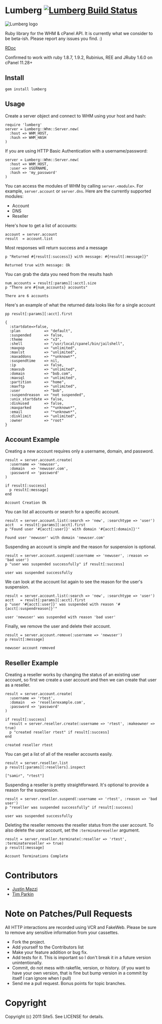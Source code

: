 Lumberg [![Lumberg Build Status][Build Icon]][Build Status]
===========================================================

![Lumberg logo](http://i.imgur.com/xC4Sw.jpg)

Ruby library for the WHM & cPanel API. It is currently what we consider to be
beta-ish. Please report any issues you find. :)

[RDoc](http://rdoc.info/github/site5/lumberg/master/frames)

Confirmed to work with ruby 1.8.7, 1.9.2, Rubinius, REE and JRuby 1.6.0 on
cPanel 11.28+

[Build Status]: http://travis-ci.org/site5/lumberg
[Build Icon]: https://secure.travis-ci.org/site5/lumberg.png?branch=master


Install
-------

    gem install lumberg


Usage
-----

Create a server object and connect to WHM using your host and hash:

    require 'lumberg'
    server = Lumberg::Whm::Server.new(
      :host => WHM_HOST,
      :hash => WHM_HASH
    )

If you are using HTTP Basic Authentication with a username/password:

    server = Lumberg::Whm::Server.new(
      :host => WHM_HOST,
      :user => USERNAME,
      :hash => 'my_password'
    )

You can access the modules of WHM by calling `server.<module>`. For example,
`server.account` or `server.dns`. Here are the currently supported modules:

* Account
* DNS
* Reseller

Here's how to get a list of accounts:

    account = server.account
    result  = account.list

Most responses will return success and a message

    p "Returned #{result[:success]} with message: #{result[:message]}"

    Returned true with message: Ok

You can grab the data you need from the results hash

    num_accounts = result[:params][:acct].size
    p "There are #{num_accounts} accounts"

    There are 6 accounts

Here's an example of what the returned data looks like for a single account

    pp result[:params][:acct].first

    {
      :startdate=>false,
      :plan           => "default",
      :suspended      => false,
      :theme          => "x3",
      :shell          => "/usr/local/cpanel/bin/jailshell",
      :maxpop         => "unlimited",
      :maxlst         => "unlimited",
      :maxaddons      => "*unknown*",
      :suspendtime    => nil,
      :ip             => false,
      :maxsub         => "unlimited",
      :domain         => "bob.com",
      :maxsql         => "unlimited",
      :partition      => "home",
      :maxftp         => "unlimited",
      :user           => "bob",
      :suspendreason  => "not suspended",
      :unix_startdate => false,
      :diskused       => false,
      :maxparked      => "*unknown*",
      :email          => "*unknown*",
      :disklimit      => "unlimited",
      :owner          => "root"
    }


Account Example
---------------

Creating a new account requires only a username, domain, and password.

    result = server.account.create(
      :username => 'newuser',
      :domain   => 'newuser.com',
      :password => 'password'
    )

    if result[:success]
      p result[:message]
    end

    Account Creation Ok

You can list all accounts or search for a specific account.

    result = server.account.list(:search => 'new', :searchtype => 'user')
    acct   = result[:params][:acct].first
    p "Found user '#{acct[:user]}' with domain '#{acct[:domain]}'"

    Found user 'newuser' with domain 'newuser.com'

Suspending an account is simple and the reason for suspension is optional.

    result = server.account.suspend(:username => 'newuser', :reason => 'bad user')
    p "user was suspended successfully" if result[:success]

    user was suspended successfully

We can look at the account list again to see the reason for the user's
suspension.

    result = server.account.list(:search => 'new', :searchtype => 'user')
    acct   = result[:params][:acct].first
    p "user '#{acct[:user]}' was suspended with reason '#{acct[:suspendreason]}'"

    user 'newuser' was suspended with reason 'bad user'

Finally, we remove the user and delete their account.

    result = server.account.remove(:username => 'newuser')
    p result[:message]

    newuser account removed


Reseller Example
----------------

Creating a reseller works by changing the status of an existing user account,
so first we create a user account and then we can create that user as a reseller.

    result = server.account.create(
      :username => 'rtest',
      :domain   => 'resellerexample.com',
      :password => 'password'
    )

    if result[:success]
      result = server.reseller.create(:username => 'rtest', :makeowner => true)
      p "created reseller rtest" if result[:success]
    end

    created reseller rtest

You can get a list of all of the reseller accounts easily.

    result = server.reseller.list
    p result[:params][:resellers].inspect

    ["samir", "rtest"]

Suspending a reseller is pretty straightforward. It's optional to provide a
reason for the suspension.

    result = server.reseller.suspend(:username => 'rtest', :reason => 'bad user')
    p "reseller was suspended successfully" if result[:success]

    user was suspended successfully

Deleting the reseller removes the reseller status from the user account. To
also delete the user account, set the `:terminatereseller` argument.

    result = server.reseller.terminate(:reseller => 'rtest', :terminatereseller => true)
    p result[:message]

    Account Terminations Complete

Contributors
============

* [Justin Mazzi](http://github.com/jmazzi)
* [Tim Parkin](http://github.com/tparkin)

Note on Patches/Pull Requests
=============================

All HTTP interactions are recorded using VCR and FakeWeb. Please be sure to
remove any sensitive information from your cassettes.

* Fork the project.
* Add yourself to the Contributors list
* Make your feature addition or bug fix.
* Add tests for it. This is important so I don't break it in a
  future version unintentionally.
* Commit, do not mess with rakefile, version, or history.
  (if you want to have your own version, that is fine but bump version in a
  commit by itself I can ignore when I pull)
* Send me a pull request. Bonus points for topic branches.

Copyright
=========

Copyright (c) 2011 Site5. See LICENSE for details.
